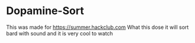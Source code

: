 # Dopamine-Sort
This was made for https://summer.hackclub.com What this dose it will sort bard with sound and it is very cool to watch 

